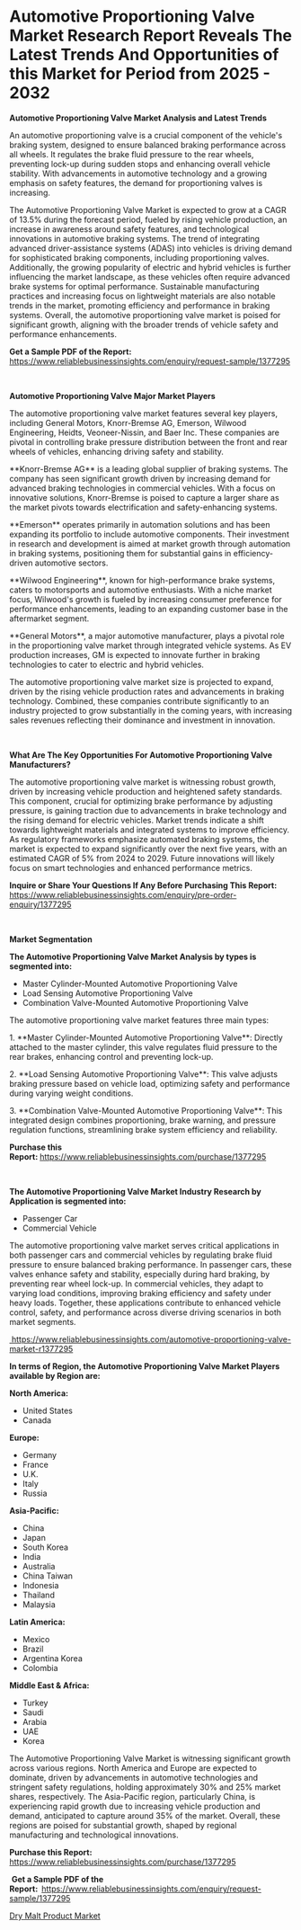 <p><h1>Automotive Proportioning Valve Market Research Report Reveals The Latest Trends And Opportunities of this Market for Period from 2025 - 2032</h1></p><p><strong>Automotive Proportioning Valve Market Analysis and Latest Trends</strong></p>
<p><p>An automotive proportioning valve is a crucial component of the vehicle's braking system, designed to ensure balanced braking performance across all wheels. It regulates the brake fluid pressure to the rear wheels, preventing lock-up during sudden stops and enhancing overall vehicle stability. With advancements in automotive technology and a growing emphasis on safety features, the demand for proportioning valves is increasing.</p><p>The Automotive Proportioning Valve Market is expected to grow at a CAGR of 13.5% during the forecast period, fueled by rising vehicle production, an increase in awareness around safety features, and technological innovations in automotive braking systems. The trend of integrating advanced driver-assistance systems (ADAS) into vehicles is driving demand for sophisticated braking components, including proportioning valves. Additionally, the growing popularity of electric and hybrid vehicles is further influencing the market landscape, as these vehicles often require advanced brake systems for optimal performance. Sustainable manufacturing practices and increasing focus on lightweight materials are also notable trends in the market, promoting efficiency and performance in braking systems. Overall, the automotive proportioning valve market is poised for significant growth, aligning with the broader trends of vehicle safety and performance enhancements.</p></p>
<p><strong>Get a Sample PDF of the Report:&nbsp;</strong> <a href="https://www.reliablebusinessinsights.com/enquiry/request-sample/1377295?utm_campaign=950&utm_medium=2&utm_source=Github&utm_content=ia&utm_term=13012025&utm_id=automotive-proportioning-valve">https://www.reliablebusinessinsights.com/enquiry/request-sample/1377295</a></p>
<p>&nbsp;</p>
<p><strong>Automotive Proportioning Valve Major Market Players</strong></p>
<p><p>The automotive proportioning valve market features several key players, including General Motors, Knorr-Bremse AG, Emerson, Wilwood Engineering, Heidts, Veoneer-Nissin, and Baer Inc. These companies are pivotal in controlling brake pressure distribution between the front and rear wheels of vehicles, enhancing driving safety and stability.</p><p>**Knorr-Bremse AG** is a leading global supplier of braking systems. The company has seen significant growth driven by increasing demand for advanced braking technologies in commercial vehicles. With a focus on innovative solutions, Knorr-Bremse is poised to capture a larger share as the market pivots towards electrification and safety-enhancing systems.</p><p>**Emerson** operates primarily in automation solutions and has been expanding its portfolio to include automotive components. Their investment in research and development is aimed at market growth through automation in braking systems, positioning them for substantial gains in efficiency-driven automotive sectors.</p><p>**Wilwood Engineering**, known for high-performance brake systems, caters to motorsports and automotive enthusiasts. With a niche market focus, Wilwood's growth is fueled by increasing consumer preference for performance enhancements, leading to an expanding customer base in the aftermarket segment.</p><p>**General Motors**, a major automotive manufacturer, plays a pivotal role in the proportioning valve market through integrated vehicle systems. As EV production increases, GM is expected to innovate further in braking technologies to cater to electric and hybrid vehicles.</p><p>The automotive proportioning valve market size is projected to expand, driven by the rising vehicle production rates and advancements in braking technology. Combined, these companies contribute significantly to an industry projected to grow substantially in the coming years, with increasing sales revenues reflecting their dominance and investment in innovation.</p></p>
<p>&nbsp;</p>
<p><strong>What Are The Key Opportunities For Automotive Proportioning Valve Manufacturers?</strong></p>
<p><p>The automotive proportioning valve market is witnessing robust growth, driven by increasing vehicle production and heightened safety standards. This component, crucial for optimizing brake performance by adjusting pressure, is gaining traction due to advancements in brake technology and the rising demand for electric vehicles. Market trends indicate a shift towards lightweight materials and integrated systems to improve efficiency. As regulatory frameworks emphasize automated braking systems, the market is expected to expand significantly over the next five years, with an estimated CAGR of 5% from 2024 to 2029. Future innovations will likely focus on smart technologies and enhanced performance metrics.</p></p>
<p><strong>Inquire or Share Your Questions If Any Before Purchasing This Report:</strong> <a href="https://www.reliablebusinessinsights.com/enquiry/pre-order-enquiry/1377295?utm_campaign=950&utm_medium=2&utm_source=Github&utm_content=ia&utm_term=13012025&utm_id=automotive-proportioning-valve">https://www.reliablebusinessinsights.com/enquiry/pre-order-enquiry/1377295</a></p>
<p>&nbsp;</p>
<p><strong>Market Segmentation</strong></p>
<p><strong>The Automotive Proportioning Valve Market Analysis by types is segmented into:</strong></p>
<p><ul><li>Master Cylinder-Mounted Automotive Proportioning Valve</li><li>Load Sensing Automotive Proportioning Valve</li><li>Combination Valve-Mounted Automotive Proportioning Valve</li></ul></p>
<p><p>The automotive proportioning valve market features three main types:</p><p>1. **Master Cylinder-Mounted Automotive Proportioning Valve**: Directly attached to the master cylinder, this valve regulates fluid pressure to the rear brakes, enhancing control and preventing lock-up.</p><p>2. **Load Sensing Automotive Proportioning Valve**: This valve adjusts braking pressure based on vehicle load, optimizing safety and performance during varying weight conditions.</p><p>3. **Combination Valve-Mounted Automotive Proportioning Valve**: This integrated design combines proportioning, brake warning, and pressure regulation functions, streamlining brake system efficiency and reliability.</p></p>
<p><strong>Purchase this Report:&nbsp;</strong><a href="https://www.reliablebusinessinsights.com/purchase/1377295?utm_campaign=950&utm_medium=2&utm_source=Github&utm_content=ia&utm_term=13012025&utm_id=automotive-proportioning-valve">https://www.reliablebusinessinsights.com/purchase/1377295</a></p>
<p>&nbsp;</p>
<p><strong>The Automotive Proportioning Valve Market Industry Research by Application is segmented into:</strong></p>
<p><ul><li>Passenger Car</li><li>Commercial Vehicle</li></ul></p>
<p><p>The automotive proportioning valve market serves critical applications in both passenger cars and commercial vehicles by regulating brake fluid pressure to ensure balanced braking performance. In passenger cars, these valves enhance safety and stability, especially during hard braking, by preventing rear wheel lock-up. In commercial vehicles, they adapt to varying load conditions, improving braking efficiency and safety under heavy loads. Together, these applications contribute to enhanced vehicle control, safety, and performance across diverse driving scenarios in both market segments.</p></p>
<p><a href="https://www.reliablebusinessinsights.com/automotive-proportioning-valve-market-r1377295?utm_campaign=950&utm_medium=2&utm_source=Github&utm_content=ia&utm_term=13012025&utm_id=automotive-proportioning-valve">&nbsp;https://www.reliablebusinessinsights.com/automotive-proportioning-valve-market-r1377295</a></p>
<p><strong>In terms of Region, the Automotive Proportioning Valve Market Players available by Region are:</strong></p>
<p>
    <p> <strong> North America: </strong>
        <ul>
            <li>United States</li>
            <li>Canada</li>
        </ul>
        </p> 
    <p> <strong> Europe: </strong>
        <ul>
            <li>Germany</li>
            <li>France</li>
            <li>U.K.</li>
            <li>Italy</li>
            <li>Russia</li>
        </ul>
        </p> 
    <p> <strong> Asia-Pacific: </strong>
        <ul>
            <li>China</li>
            <li>Japan</li>
            <li>South Korea</li>
            <li>India</li>
            <li>Australia</li>
            <li>China Taiwan</li>
            <li>Indonesia</li>
            <li>Thailand</li>
            <li>Malaysia</li>
        </ul>
        </p> 
    <p> <strong> Latin America: </strong>
        <ul>
            <li>Mexico</li>
            <li>Brazil</li>
            <li>Argentina Korea</li>
            <li>Colombia</li>
        </ul>
        </p> 
    <p> <strong> Middle East & Africa: </strong>
        <ul>
            <li>Turkey</li>
            <li>Saudi</li>
            <li>Arabia</li>
            <li>UAE</li>
            <li>Korea</li>
        </ul>
    </p>
    </p>
<p><p>The Automotive Proportioning Valve Market is witnessing significant growth across various regions. North America and Europe are expected to dominate, driven by advancements in automotive technologies and stringent safety regulations, holding approximately 30% and 25% market shares, respectively. The Asia-Pacific region, particularly China, is experiencing rapid growth due to increasing vehicle production and demand, anticipated to capture around 35% of the market. Overall, these regions are poised for substantial growth, shaped by regional manufacturing and technological innovations.</p></p>
<p><strong>Purchase this Report: </strong><a href="https://www.reliablebusinessinsights.com/purchase/1377295?utm_campaign=950&utm_medium=2&utm_source=Github&utm_content=ia&utm_term=13012025&utm_id=automotive-proportioning-valve">https://www.reliablebusinessinsights.com/purchase/1377295</a></p>
<p>&nbsp;<strong>Get a Sample PDF of the Report:&nbsp;&nbsp;</strong><a href="https://www.reliablebusinessinsights.com/enquiry/request-sample/1377295?utm_campaign=950&utm_medium=2&utm_source=Github&utm_content=ia&utm_term=13012025&utm_id=automotive-proportioning-valve">https://www.reliablebusinessinsights.com/enquiry/request-sample/1377295</a></p>
<p><strong></strong></p>
<p><p><a href="https://github.com/ryanbell8967/Market-Research-Report-List-1/blob/main/dry-malt-product-market.md?utm_campaign=950&utm_medium=2&utm_source=Github&utm_content=ia&utm_term=13012025&utm_id=automotive-proportioning-valve">Dry Malt Product Market</a></p></p>